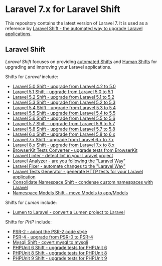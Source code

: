 # Laravel 7.x for Laravel Shift

This repository contains the latest version of Laravel 7. It is used as a reference by [Laravel Shift - the automated way to upgrade Laravel applications](https://laravelshift.com).

## Laravel Shift
*Laravel Shift* focuses on providing [automated Shifts](https://laravelshift.com/shifts) and [Human Shifts](https://laravelshift.com/human-shifts) for upgrading and improving your Laravel applications.

Shifts for *Laravel* include:

- [Laravel 5.0 Shift - upgrade from Laravel 4.2 to 5.0](https://laravelshift.com/upgrade-laravel-4.2-to-laravel-5.0)
- [Laravel 5.1 Shift - upgrade from Laravel 5.0 to 5.1](https://laravelshift.com/upgrade-laravel-5.0-to-laravel-5.1) 
- [Laravel 5.2 Shift - upgrade from Laravel 5.1 to 5.2](https://laravelshift.com/upgrade-laravel-5.1-to-laravel-5.2) 
- [Laravel 5.3 Shift - upgrade from Laravel 5.2 to 5.3](https://laravelshift.com/upgrade-laravel-5.2-to-laravel-5.3)
- [Laravel 5.4 Shift - upgrade from Laravel 5.3 to 5.4](https://laravelshift.com/upgrade-laravel-5.3-to-laravel-5.4)
- [Laravel 5.5 Shift - upgrade from Laravel 5.4 to 5.5](https://laravelshift.com/upgrade-laravel-5.4-to-laravel-5.5)
- [Laravel 5.6 Shift - upgrade from Laravel 5.5 to 5.6](https://laravelshift.com/upgrade-laravel-5.5-to-laravel-5.6)
- [Laravel 5.7 Shift - upgrade from Laravel 5.6 to 5.7](https://laravelshift.com/upgrade-laravel-5.6-to-laravel-5.7)
- [Laravel 5.8 Shift - upgrade from Laravel 5.7 to 5.8](https://laravelshift.com/upgrade-laravel-5.7-to-laravel-5.8)
- [Laravel 6.x Shift - upgrade from Laravel 5.8 to 6.x](https://laravelshift.com/upgrade-laravel-5.8-to-laravel-6.0)
- [Laravel 7.x Shift - upgrade from Laravel 6.x to 7.x](https://laravelshift.com/upgrade-laravel-6-to-laravel-7)
- [Laravel 8.x Shift - upgrade from Laravel 7.x to 8.x](https://laravelshift.com/upgrade-laravel-7-to-laravel-8)
- [BrowserKit Tests Converter - upgrade tests from BrowserKit](https://laravelshift.com/upgrade-laravel-5.3-tests-to-laravel-5.4-tests)
- [Laravel Linter - detect lint in your Laravel project](https://laravelshift.com/laravel-linter) 
- [Laravel Analyzer - are you following the "Laravel Way"](https://laravelshift.com/opinionated-laravel-way-shift) 
- [Laravel Fixer - automate changes to the "Laravel Way"](https://laravelshift.com/laravel-code-fixer)
- [Laravel Tests Generator - generate HTTP tests for your Laravel application](https://laravelshift.com/laravel-test-generator) 
- [Consolidate Namespace Shift - condense custom namespaces with Laravel](https://laravelshift.com/laravel-consolidate-custom-namespaces)
- [Namespace Models Shift - move Models to app/Models](https://laravelshift.com/laravel-namespace-models)


Shifts for *Lumen* include:

- [Lumen to Laravel - convert a Lumen project to Laravel](https://laravelshift.com/convert-lumen-to-laravel) 


Shifts for *PHP* include:

- [PSR-2 - adopt the PSR-2 code style](https://laravelshift.com/upgrade-psr2-code-style-standard)
- [PSR-4 - upgrade from PSR-0 to PSR-4](https://laravelshift.com/upgrade-namespace-psr0-psr4)
- [Mysqli Shift - covert mysql to mysqli](https://laravelshift.com/upgrade-mysql-mysqli)
- [PHPUnit 6 Shift - upgrade tests for PHPUnit 6](https://laravelshift.com/upgrade-phpunit-6)
- [PHPUnit 8 Shift - upgrade tests for PHPUnit 8](https://laravelshift.com/upgrade-phpunit-8)
- [PHPUnit 9 Shift - upgrade tests for PHPUnit 9](https://laravelshift.com/upgrade-phpunit-9)
